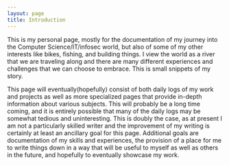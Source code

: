 ```yaml
---
layout: page
title: Introduction
---
```


This is my personal page, mostly for the documentation of my journey into
the Computer Science/IT/infosec world, but also of some of my other interests like bikes,
fishing, and building things. I view the world as a river that we are
traveling along and there are many different experiences and challenges
that we can choose to embrace. This is small snippets of my story. 

This page will eventually(hopefully) consist of both daily logs of my work
and projects as well as more specialized pages that provide in-depth information
about various subjects. This will probably be a long time coming, and it
is entirely possible that many of the daily logs may be somewhat tedious
and uninteresting. This is doubly the case, as at present I am not
a particularly skilled writer and the improvement of my writing is
certainly at least an ancillary goal for this page. Additional goals are
documentation of my skills and experiences, the provision of a place for
me to write things down in a way that will be useful to myself as well as
others in the future, and hopefully to eventually showcase my work.
